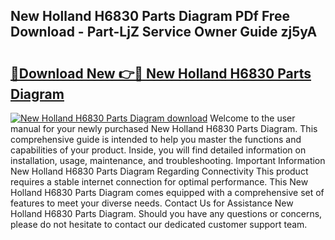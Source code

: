 ## New Holland H6830 Parts Diagram PDf Free Download - Part-LjZ Service Owner Guide zj5yA

# <h2><a href="http://dfimq2k.blite.top/?on=New+Holland+H6830+Parts+Diagram">🔗Download New 👉🔴 New Holland H6830 Parts Diagram</a></h2>

[![New Holland H6830 Parts Diagram download](https://i.imgur.com/lujVjoI.png)](http://dfimq2k.blite.top/?on=New+Holland+H6830+Parts+Diagram)
Welcome to the user manual for your newly purchased New Holland H6830 Parts Diagram. This comprehensive guide is intended to help you master the functions and capabilities of your product. Inside, you will find detailed information on installation, usage, maintenance, and troubleshooting. Important Information New Holland H6830 Parts Diagram Regarding Connectivity This product requires a stable internet connection for optimal performance. This New Holland H6830 Parts Diagram comes equipped with a comprehensive set of features to meet your diverse needs. Contact Us for Assistance New Holland H6830 Parts Diagram. Should you have any questions or concerns, please do not hesitate to contact our dedicated customer support team.
